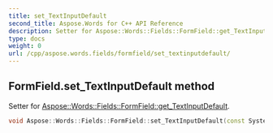 ```yaml
---
title: set_TextInputDefault
second_title: Aspose.Words for C++ API Reference
description: Setter for Aspose::Words::Fields::FormField::get_TextInputDefault. 
type: docs
weight: 0
url: /cpp/aspose.words.fields/formfield/set_textinputdefault/
---
```

## FormField.set_TextInputDefault method


Setter for [Aspose::Words::Fields::FormField::get_TextInputDefault](./get_textinputdefault/).

```cpp
void Aspose::Words::Fields::FormField::set_TextInputDefault(const System::String &value)
```

